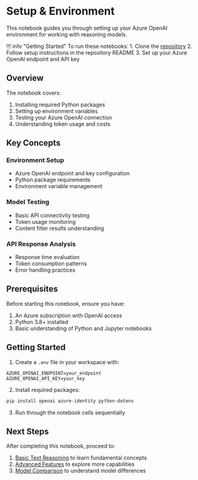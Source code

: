 # Setup & Environment

This notebook guides you through setting up your Azure OpenAI environment for working with reasoning models.

!!! info "Getting Started"
    To run these notebooks:
    1. Clone the [repository](https://github.com/dhangerkapil/reasoning-llms-workshop)
    2. Follow setup instructions in the repository README
    3. Set up your Azure OpenAI endpoint and API key

## Overview

The notebook covers:
1. Installing required Python packages
2. Setting up environment variables
3. Testing your Azure OpenAI connection
4. Understanding token usage and costs

## Key Concepts

### Environment Setup
- Azure OpenAI endpoint and key configuration
- Python package requirements
- Environment variable management

### Model Testing
- Basic API connectivity testing
- Token usage monitoring
- Content filter results understanding

### API Response Analysis
- Response time evaluation
- Token consumption patterns
- Error handling practices

## Prerequisites

Before starting this notebook, ensure you have:
1. An Azure subscription with OpenAI access
2. Python 3.8+ installed
3. Basic understanding of Python and Jupyter notebooks

## Getting Started

1. Create a `.env` file in your workspace with:
```env
AZURE_OPENAI_ENDPOINT=your_endpoint
AZURE_OPENAI_API_KEY=your_key
```

2. Install required packages:
```bash
pip install openai azure-identity python-dotenv
```

3. Run through the notebook cells sequentially

## Next Steps

After completing this notebook, proceed to:
1. [Basic Text Reasoning](01-text-reasoning.ipynb) to learn fundamental concepts
2. [Advanced Features](02-advanced-reasoning.ipynb) to explore more capabilities
3. [Model Comparison](03-model-comparison.ipynb) to understand model differences
